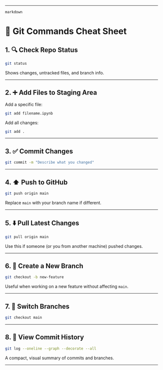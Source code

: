 
---

````markdown````
# 🧾 Git Commands Cheat Sheet

## 1. 🔍 Check Repo Status

```bash
git status
```

Shows changes, untracked files, and branch info.

---

## 2. ➕ Add Files to Staging Area

Add a specific file:

```bash
git add filename.ipynb
```

Add all changes:

```bash
git add .
```

---

## 3. ✅ Commit Changes

```bash
git commit -m "Describe what you changed"
```

---

## 4. ⬆️ Push to GitHub

```bash
git push origin main
```

Replace `main` with your branch name if different.

---

## 5. ⬇️ Pull Latest Changes

```bash
git pull origin main
```

Use this if someone (or you from another machine) pushed changes.

---

## 6. 🌿 Create a New Branch

```bash
git checkout -b new-feature
```

Useful when working on a new feature without affecting `main`.

---

## 7. 🔄 Switch Branches

```bash
git checkout main
```

---

## 8. 📜 View Commit History

```bash
git log --oneline --graph --decorate --all
```

A compact, visual summary of commits and branches.

---


